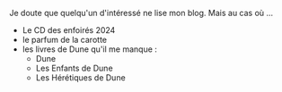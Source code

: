 Je doute que quelqu'un d'intéressé ne lise mon blog. Mais au cas où ...

- Le CD des enfoirés 2024
- le parfum de la carotte
- les livres de Dune qu'il me manque :
    * Dune
    * Les Enfants de Dune
    * Les Hérétiques de Dune
